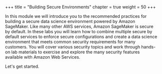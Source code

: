 +++
title = "Building Secure Environments"
chapter = true
weight = 50
+++

In this module we will introduce you to the recommended practices for building a secure data science environment powered by Amazon SageMaker.  Like many other AWS services, Amazon SageMaker is secure by default.  In these labs you will learn how to combine multiple secure by default services to enforce secure configurations and create a data science environment that meets common security requirements for many customers.  You will cover various security topics and work through hands-on lab materials to exercise and explore the many security features available with Amazon Web Services.

Let's get started.
